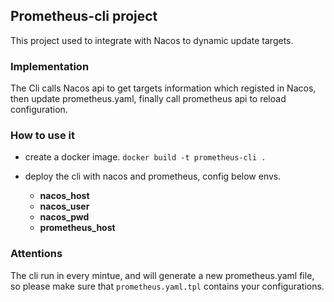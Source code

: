 ## Prometheus-cli project

This project used to integrate with Nacos to dynamic update targets.

### Implementation

The Cli calls Nacos api to get targets information which registed in Nacos, then update prometheus.yaml, finally call prometheus api to reload configuration.

### How to use it

- create a docker image.
`docker build -t prometheus-cli .`

- deploy the cli with nacos and prometheus, config below envs.
    - **nacos_host**
    - **nacos_user**
    - **nacos_pwd**
    - **prometheus_host**

### Attentions

The cli run in every mintue, and will generate a new prometheus.yaml file, so please make sure that `prometheus.yaml.tpl` contains your configurations.
